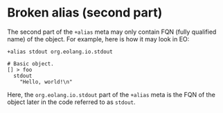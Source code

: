 # Broken alias (second part)

The second part of the `+alias` meta may only contain FQN
(fully qualified name) of the object. For example, here is how it may look
in EO:

```eo
+alias stdout org.eolang.io.stdout

# Basic object.
[] > foo
  stdout
    "Hello, world!\n"
```

Here, the `org.eolang.io.stdout` part of the `+alias` meta is the
FQN of the object later in the code referred to as `stdout`.
